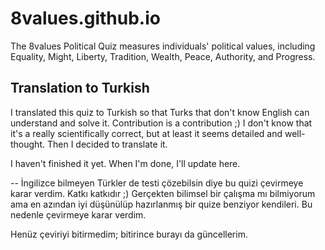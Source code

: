 # 8values.github.io
The 8values Political Quiz measures individuals' political values, including Equality, Might, Liberty, Tradition, Wealth, Peace, Authority, and Progress.

## Translation to Turkish
I translated this quiz to Turkish so that Turks that don't know English can understand and solve it. Contribution is a contribution ;) I don't know that it's a really scientifically correct, but at least it seems detailed and well-thought. Then I decided to translate it.

I haven't finished it yet. When I'm done, I'll update here.

-- 
İngilizce bilmeyen Türkler de testi çözebilsin diye bu quizi çevirmeye karar verdim. Katkı katkıdır ;) Gerçekten bilimsel bir çalışma mı bilmiyorum ama en azından iyi düşünülüp hazırlanmış bir quize benziyor kendileri. Bu nedenle çevirmeye karar verdim.

Henüz çeviriyi bitirmedim; bitirince burayı da güncellerim.
